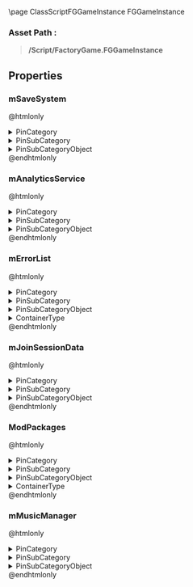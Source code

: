 \page ClassScriptFGGameInstance FGGameInstance
### Asset Path :
<b><blockquote>/Script/FactoryGame.FGGameInstance</blockquote></b>
## Properties

### mSaveSystem
@htmlonly
<details>
 <summary>PinCategory</summary>
<blockquote>Object</blockquote>
</details>
<details>
 <summary>PinSubCategory</summary>
<blockquote>Object</blockquote>
</details>
<details>
 <summary>PinSubCategoryObject</summary>
<b><a href="_class_script_f_g_save_system.html"><blockquote>FGSaveSystem</blockquote></a></b>
</details>
@endhtmlonly

### mAnalyticsService
@htmlonly
<details>
 <summary>PinCategory</summary>
<blockquote>Object</blockquote>
</details>
<details>
 <summary>PinSubCategory</summary>
<blockquote>Object</blockquote>
</details>
<details>
 <summary>PinSubCategoryObject</summary>
<b><a href="_class_script_analytics_service.html"><blockquote>AnalyticsService</blockquote></a></b>
</details>
@endhtmlonly

### mErrorList
@htmlonly
<details>
 <summary>PinCategory</summary>
<blockquote>Object</blockquote>
</details>
<details>
 <summary>PinSubCategory</summary>
<blockquote>Object</blockquote>
</details>
<details>
 <summary>PinSubCategoryObject</summary>
<b><a href="_class_script_f_g_error_message.html"><blockquote>FGErrorMessage</blockquote></a></b>
</details>
<details>
 <summary>ContainerType</summary>
<blockquote>1</blockquote>
</details>
@endhtmlonly

### mJoinSessionData
@htmlonly
<details>
 <summary>PinCategory</summary>
<blockquote>struct</blockquote>
</details>
<details>
 <summary>PinSubCategory</summary>
<blockquote>struct</blockquote>
</details>
<details>
 <summary>PinSubCategoryObject</summary>
<b><a href="_class_script_on_join_session_data.html"><blockquote>OnJoinSessionData</blockquote></a></b>
</details>
@endhtmlonly

### ModPackages
@htmlonly
<details>
 <summary>PinCategory</summary>
<blockquote>struct</blockquote>
</details>
<details>
 <summary>PinSubCategory</summary>
<blockquote>struct</blockquote>
</details>
<details>
 <summary>PinSubCategoryObject</summary>
<b><a href="_class_script_f_g_mod_package.html"><blockquote>FGModPackage</blockquote></a></b>
</details>
<details>
 <summary>ContainerType</summary>
<blockquote>1</blockquote>
</details>
@endhtmlonly

### mMusicManager
@htmlonly
<details>
 <summary>PinCategory</summary>
<blockquote>Object</blockquote>
</details>
<details>
 <summary>PinSubCategory</summary>
<blockquote>Object</blockquote>
</details>
<details>
 <summary>PinSubCategoryObject</summary>
<b><a href="_class_script_f_g_music_manager.html"><blockquote>FGMusicManager</blockquote></a></b>
</details>
@endhtmlonly

